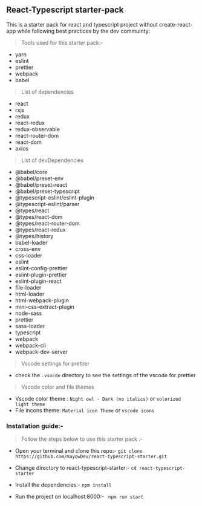 ## React-Typescript starter-pack

 This is a starter pack for react and typescript project without create-react-app while following best practices by the dev commuinty: 

> Tools used for this starter pack:-

* yarn 
* eslint
* prettier
* webpack
* babel

> List of dependencies

* react
* rxjs
* redux
* react-redux
* redux-observable
* react-router-dom
* react-dom
* axios


> List of devDependencies

* @babel/core
* @babel/preset-env
* @babel/preset-react
* @babel/preset-typescript
* @typescript-eslint/eslint-plugin
* @typescript-eslint/parser
* @types/react
* @types/react-dom
* @types/react-router-dom
* @types/react-redux
* @types/history
* babel-loader
* cross-env
* css-loader
* eslint
* eslint-config-prettier
* eslint-plugin-prettier
* eslint-plugin-react
* file-loader
* html-loader
* html-webpack-plugin
* mini-css-extract-plugin
* node-sass
* prettier
* sass-loader
* typescript
* webpack
* webpack-cli
* webpack-dev-server

> Vscode settings for prettier

* check the ``.vsocde`` directory to see the settings of the vscode for prettier

> Vscode color and file themes

* Vscode color theme : ``Night owl - Dark (no italics)`` or `` solorized light theme ``
* File incons theme: `` Material icon Theme `` or `` vscode icons ``


### Installation guide:-

 > Follow the steps below to use this starter pack :-

* Open your terminal and clone this repo:-   `` git clone https://github.com/mayowDev/react-typescript-starter.git ``
* Change directory to react-typescript-starter:-  `` cd react-typescript-starter ``
* Install the dependencies:-  ``npm install``

* Run the project on localhost:8000:- `` npm run start``